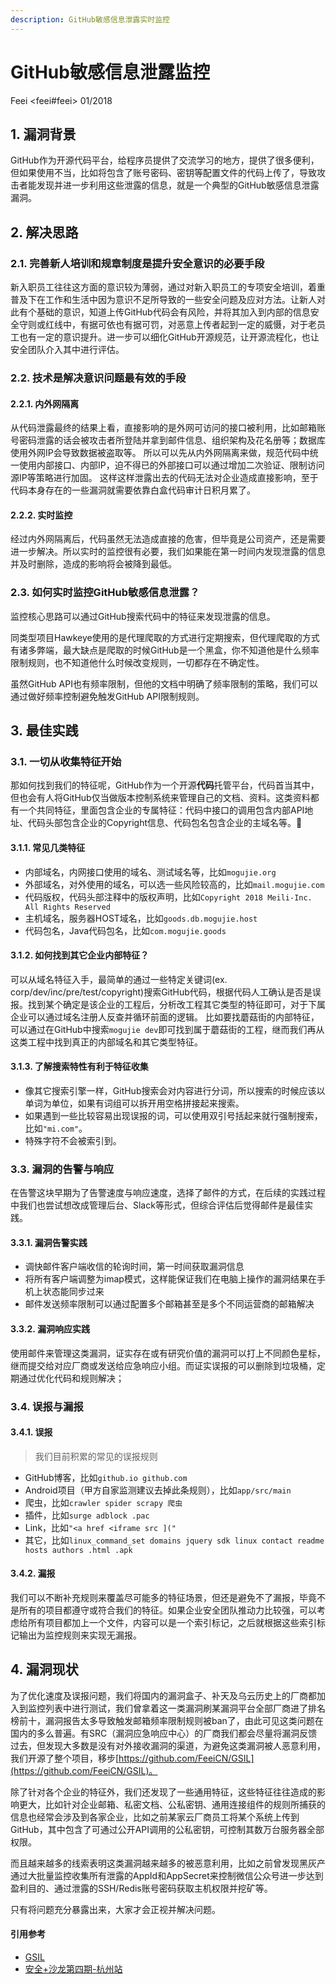 ```yaml
---
description: GitHub敏感信息泄露实时监控
---
```

# GitHub敏感信息泄露监控
Feei <feei#feei> 01/2018

## 1. 漏洞背景
GitHub作为开源代码平台，给程序员提供了交流学习的地方，提供了很多便利，但如果使用不当，比如将包含了账号密码、密钥等配置文件的代码上传了，导致攻击者能发现并进一步利用这些泄露的信息，就是一个典型的GitHub敏感信息泄露漏洞。

## 2. 解决思路
### 2.1. 完善新人培训和规章制度是提升安全意识的必要手段
新入职员工往往这方面的意识较为薄弱，通过对新入职员工的专项安全培训，着重普及下在工作和生活中因为意识不足所导致的一些安全问题及应对方法。让新人对此有个基础的意识，知道上传GitHub代码会有风险，并将其加入到内部的信息安全守则或红线中，有据可依也有据可罚，对恶意上传者起到一定的威慑，对于老员工也有一定的意识提升。进一步可以细化GitHub开源规范，让开源流程化，也让安全团队介入其中进行评估。

### 2.2. 技术是解决意识问题最有效的手段
#### 2.2.1. 内外网隔离
从代码泄露最终的结果上看，直接影响的是外网可访问的接口被利用，比如邮箱账号密码泄露的话会被攻击者所登陆并拿到邮件信息、组织架构及花名册等；数据库使用外网IP会导致数据被盗取等。
所以可以先从内外网隔离来做，规范代码中统一使用内部接口、内部IP，迫不得已的外部接口可以通过增加二次验证、限制访问源IP等策略进行加固。
这样这样泄露出去的代码无法对企业造成直接影响，至于代码本身存在的一些漏洞就需要依靠白盒代码审计日积月累了。

#### 2.2.2. 实时监控
经过内外网隔离后，代码虽然无法造成直接的危害，但毕竟是公司资产，还是需要进一步解决。所以实时的监控很有必要，我们如果能在第一时间内发现泄露的信息并及时删除，造成的影响将会被降到最低。

### 2.3. 如何实时监控GitHub敏感信息泄露？
监控核心思路可以通过GitHub搜索代码中的特征来发现泄露的信息。

同类型项目Hawkeye使用的是代理爬取的方式进行定期搜索，但代理爬取的方式有诸多弊端，最大缺点是爬取的时候GitHub是一个黑盒，你不知道他是什么频率限制规则，也不知道他什么时候改变规则，一切都存在不确定性。

虽然GitHub API也有频率限制，但他的文档中明确了频率限制的策略，我们可以通过做好频率控制避免触发GitHub API限制规则。

## 3. 最佳实践

### 3.1. 一切从收集特征开始
那如何找到我们的特征呢，GitHub作为一个开源**代码**托管平台，代码首当其中，但也会有人将GitHub仅当做版本控制系统来管理自己的文档、资料。这类资料都有一个共同特征，里面包含企业的专属特征：代码中接口的调用包含内部API地址、代码头部包含企业的Copyright信息、代码包名包含企业的主域名等。

#### 3.1.1. 常见几类特征
- 内部域名，内网接口使用的域名、测试域名等，比如`mogujie.org`
- 外部域名，对外使用的域名，可以选一些风险较高的，比如`mail.mogujie.com`
- 代码版权，代码头部注释中的版权声明，比如`Copyright 2018 Meili-Inc. All Rights Reserved`
- 主机域名，服务器HOST域名，比如`goods.db.mogujie.host`
- 代码包名，Java代码包名，比如`com.mogujie.goods`

#### 3.1.2. 如何找到其它企业内部特征？
可以从域名特征入手，最简单的通过一些特定关键词(ex. corp/dev/inc/pre/test/copyright)搜索GitHub代码，根据代码人工确认是否是误报。找到某个确定是该企业的工程后，分析改工程其它类型的特征即可，对于下属企业可以通过域名注册人反查并循环前面的逻辑。
比如要找蘑菇街的内部特征，可以通过在GitHub中搜索`mogujie dev`即可找到属于蘑菇街的工程，继而我们再从这类工程中找到真正的内部域名和其它类型特征。

#### 3.1.3. 了解搜索特性有利于特征收集
- 像其它搜索引擎一样，GitHub搜索会对内容进行分词，所以搜索的时候应该以单词为单位，如果有词组可以拆开用空格拼接起来搜索。
- 如果遇到一些比较容易出现误报的词，可以使用双引号括起来就行强制搜索，比如`"mi.com"`。
- 特殊字符不会被索引到。

### 3.3. 漏洞的告警与响应
在告警这块早期为了告警速度与响应速度，选择了邮件的方式，在后续的实践过程中我们也尝试想改成管理后台、Slack等形式，但综合评估后觉得邮件是最佳实践。

#### 3.3.1. 漏洞告警实践
- 调快邮件客户端收信的轮询时间，第一时间获取漏洞信息
- 将所有客户端调整为imap模式，这样能保证我们在电脑上操作的漏洞结果在手机上状态能同步过来
- 邮件发送频率限制可以通过配置多个邮箱甚至是多个不同运营商的邮箱解决

#### 3.3.2. 漏洞响应实践
使用邮件来管理这类漏洞，证实存在或有研究价值的漏洞可以打上不同颜色星标，继而提交给对应厂商或发送给应急响应小组。而证实误报的可以删除到垃圾桶，定期通过优化代码和规则解决；

### 3.4. 误报与漏报

#### 3.4.1. 误报
> 我们目前积累的常见的误报规则

- GitHub博客，比如`github.io github.com`
- Android项目（甲方自家监测建议去掉此条规则），比如`app/src/main`
- 爬虫，比如`crawler spider scrapy 爬虫`
- 插件，比如`surge adblock .pac`
- Link，比如`"<a href <iframe src ]("`
- 其它，比如`linux_command_set domains jquery sdk linux contact readme hosts authors .html .apk`

#### 3.4.2. 漏报
我们可以不断补充规则来覆盖尽可能多的特征场景，但还是避免不了漏报，毕竟不是所有的项目都遵守或符合我们的特征。如果企业安全团队推动力比较强，可以考虑给所有项目都加上一个文件，内容可以是一个索引标记，之后就根据这些索引标记输出为监控规则来实现无漏报。

## 4. 漏洞现状
为了优化速度及误报问题，我们将国内的漏洞盒子、补天及乌云历史上的厂商都加入到监控列表中进行测试，我们曾拿着这一类漏洞刷某漏洞平台全部厂商进了排名榜前十，漏洞报告太多导致触发邮箱频率限制规则被ban了，由此可见这类问题在国内的多么普遍。有SRC（漏洞应急响应中心）的厂商我们都会尽量将漏洞反馈过去，但发现大多数是没有对外接收漏洞的渠道，为避免这类漏洞被人恶意利用，我们开源了整个项目，移步[https://github.com/FeeiCN/GSIL](https://github.com/FeeiCN/GSIL)。

除了针对各个企业的特征外，我们还发现了一些通用特征，这些特征往往造成的影响更大，比如针对企业邮箱、私密文档、公私密钥、通用连接组件的规则所捕获的信息也经常会涉及到各家企业，比如之前某家云厂商员工将某个系统上传到GitHub，其中包含了可通过公开API调用的公私密钥，可控制其数万台服务器全部权限。

而且越来越多的线索表明这类漏洞越来越多的被恶意利用，比如之前曾发现黑灰产通过大批量监控收集所有泄露的AppId和AppSecret来控制微信公众号进一步达到盈利目的、通过泄露的SSH/Redis账号密码获取主机权限并挖矿等。

只有将问题充分暴露出来，大家才会正视并解决问题。

#### 引用参考
- [GSIL](https://github.com/FeeiCN/GSIL)
- [安全+沙龙第四期-杭州站](https://mp.weixin.qq.com/s/pSZFLHPc4MczHsDiPjS7WQ)

